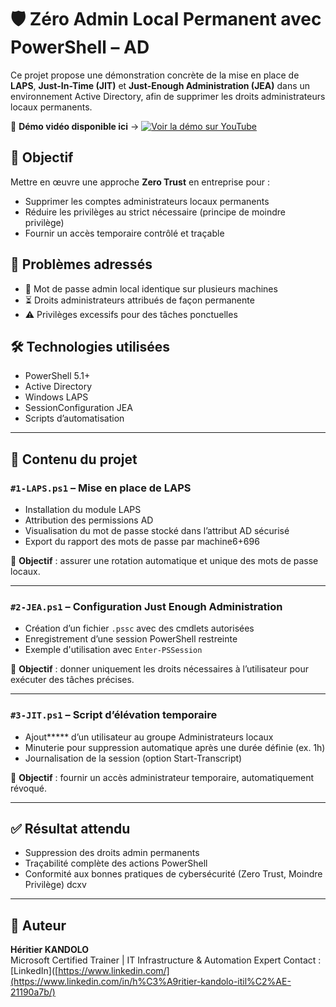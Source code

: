 # 🛡️ Zéro Admin Local Permanent avec PowerShell – AD

Ce projet propose une démonstration concrète de la mise en place de **LAPS**, **Just-In-Time (JIT)** et **Just-Enough Administration (JEA)** dans un environnement Active Directory, afin de supprimer les droits administrateurs locaux permanents.

🎥 **Démo vidéo disponible ici** → [![Voir la démo sur YouTube](https://img.youtube.com/vi/0poeTq2TZt0/0.jpg)]([https://youtube.com/watch?v=0poeTq2TZt0](https://www.youtube.com/watch?v=OpoeTq2TZt0))


## 📌 Objectif

Mettre en œuvre une approche **Zero Trust** en entreprise pour :
- Supprimer les comptes administrateurs locaux permanents
- Réduire les privilèges au strict nécessaire (principe de moindre privilège)
- Fournir un accès temporaire contrôlé et traçable

## 🎯 Problèmes adressés

- 🔐 Mot de passe admin local identique sur plusieurs machines
- ⏳ Droits administrateurs attribués de façon permanente
- ⚠️ Privilèges excessifs pour des tâches ponctuelles

## 🛠️ Technologies utilisées

- PowerShell 5.1+
- Active Directory
- Windows LAPS
- SessionConfiguration JEA
- Scripts d’automatisation

---

## 📁 Contenu du projet

### `#1-LAPS.ps1` – Mise en place de LAPS

- Installation du module LAPS
- Attribution des permissions AD
- Visualisation du mot de passe stocké dans l’attribut AD sécurisé
- Export du rapport des mots de passe par machine6+696

📌 **Objectif** : assurer une rotation automatique et unique des mots de passe locaux.

---

### `#2-JEA.ps1` – Configuration Just Enough Administration

- Création d’un fichier `.pssc` avec des cmdlets autorisées
- Enregistrement d’une session PowerShell restreinte
- Exemple d'utilisation avec `Enter-PSSession`

📌 **Objectif** : donner uniquement les droits nécessaires à l’utilisateur pour exécuter des tâches précises.

---

### `#3-JIT.ps1` – Script d’élévation temporaire

- Ajout***** d’un utilisateur au groupe Administrateurs locaux
- Minuterie pour suppression automatique après une durée définie (ex. 1h)
- Journalisation de la session (option Start-Transcript)

📌 **Objectif** : fournir un accès administrateur temporaire, automatiquement révoqué.

---

## ✅ Résultat attendu

- Suppression des droits admin permanents
- Traçabilité complète des actions PowerShell
- Conformité aux bonnes pratiques de cybersécurité (Zero Trust, Moindre Privilège)
dcxv 
---

## 📄 Auteur

**Héritier KANDOLO**  
Microsoft Certified Trainer | IT Infrastructure & Automation Expert
Contact : [LinkedIn]([https://www.linkedin.com/](https://www.linkedin.com/in/h%C3%A9ritier-kandolo-itil%C2%AE-21190a7b/)

